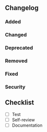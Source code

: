 Changelog
---------

### Added

### Changed

### Deprecated

### Removed

### Fixed

### Security

Checklist
---------

* [ ] Test
* [ ] Self-review
* [ ] Documentation
